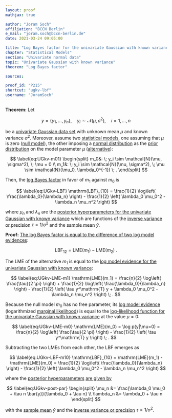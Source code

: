 ```yaml
---
layout: proof
mathjax: true

author: "Joram Soch"
affiliation: "BCCN Berlin"
e_mail: "joram.soch@bccn-berlin.de"
date: 2021-03-24 09:05:00

title: "Log Bayes factor for the univariate Gaussian with known variance"
chapter: "Statistical Models"
section: "Univariate normal data"
topic: "Univariate Gaussian with known variance"
theorem: "Log Bayes factor"

sources:

proof_id: "P215"
shortcut: "ugkv-lbf"
username: "JoramSoch"
---
```



**Theorem:** Let

$$ \label{eq:ugkv}
y = \left\lbrace y_1, \ldots, y_n \right\rbrace, \quad y_i \sim \mathcal{N}(\mu, \sigma^2), \quad i = 1, \ldots, n
$$

be a [univariate Gaussian data set](/D/ugkv) with unknown mean $\mu$ and known variance $\sigma^2$. Moreover, assume two [statistical models](/D/fpm), one assuming that $\mu$ is zero ([null model](/D/h0)), the other imposing a [normal distribution](/P/ugkv-prior) as the [prior distribution](/D/prior) on the model parameter $\mu$ ([alternative](/D/h1)):

$$ \label{eq:UGkv-m01}
\begin{split}
m_0&: \; y_i \sim \mathcal{N}(\mu, \sigma^2), \; \mu = 0 \\
m_1&: \; y_i \sim \mathcal{N}(\mu, \sigma^2), \; \mu \sim \mathcal{N}(\mu_0, \lambda_0^{-1}) \; .
\end{split}
$$

Then, the [log Bayes factor](/D/lbf) in favor of $m_1$ against $m_0$ is

$$ \label{eq:UGkv-LBF}
\mathrm{LBF}_{10} = \frac{1}{2} \log\left( \frac{\lambda_0}{\lambda_n} \right) - \frac{1}{2} \left( \lambda_0 \mu_0^2 - \lambda_n \mu_n^2 \right)
$$

where $\mu_n$ and $\lambda_n$ are the [posterior hyperparameters for the univariate Gaussian with known variance](/P/ugkv-post) which are functions of the [inverse variance or precision](/D/prec) $\tau = 1/\sigma^2$ and the [sample mean](/D/mean-samp) $\bar{y}$.


**Proof:** [The log Bayes factor is equal to the difference of two log model evidences](/P/lbf-lme):

$$ \label{eq:LBF-LME}
\mathrm{LBF}_{12} = \mathrm{LME}(m_1) - \mathrm{LME}(m_2) \; .
$$

The LME of the alternative $m_1$ is equal to the [log model evidence for the univariate Gaussian with known variance](/P/ugkv-lme):

$$ \label{eq:UGkv-LME-m1}
\mathrm{LME}(m_1) = \frac{n}{2} \log\left( \frac{\tau}{2 \pi} \right) + \frac{1}{2} \log\left( \frac{\lambda_0}{\lambda_n} \right) - \frac{1}{2} \left( \tau y^\mathrm{T} y + \lambda_0 \mu_0^2 - \lambda_n \mu_n^2 \right) \; .
$$

Because the null model $m_0$ has no free parameter, its [log model evidence](/D/lme) (logarithmized [marginal likelihood](/D/ml)) is equal to the [log-likelihood function for the univariate Gaussian with known variance](/P/ugkv-mle) at the value $\mu = 0$:

$$ \label{eq:UGkv-LME-m0}
\mathrm{LME}(m_0) = \log p(y|\mu=0) = \frac{n}{2} \log\left( \frac{\tau}{2 \pi} \right) - \frac{1}{2} \left( \tau y^\mathrm{T} y \right) \; .
$$

Subtracting the two LMEs from each other, the LBF emerges as

$$ \label{eq:UGkv-LBF-m10}
\mathrm{LBF}_{10} = \mathrm{LME}(m_1) - \mathrm{LME}(m_0) = \frac{1}{2} \log\left( \frac{\lambda_0}{\lambda_n} \right) - \frac{1}{2} \left( \lambda_0 \mu_0^2 - \lambda_n \mu_n^2 \right)
$$

where the [posterior hyperparameters](/D/post) [are given by](/P/ugkv-post)

$$ \label{eq:UGkv-post-par}
\begin{split}
\mu_n &= \frac{\lambda_0 \mu_0 + \tau n \bar{y}}{\lambda_0 + \tau n} \\
\lambda_n &= \lambda_0 + \tau n
\end{split}
$$

with the [sample mean](/D/mean-samp) $\bar{y}$ and the [inverse variance or precision](/D/prec) $\tau = 1/\sigma^2$.